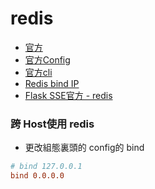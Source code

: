 # redis

- [官方](https://redis.io/topics/quickstart)
- [官方Config](https://redis.io/topics/config)
- [官方cli](https://redis.io/topics/rediscli)
- [Redis bind IP](https://dotblogs.com.tw/colinlin/2017/06/26/150257)
- [Flask SSE官方 - redis](http://flask-sse.readthedocs.io/en/latest/quickstart.html)


### 跨 Host使用 redis
- 更改組態裏頭的 config的 bind
```conf
# bind 127.0.0.1
bind 0.0.0.0
```